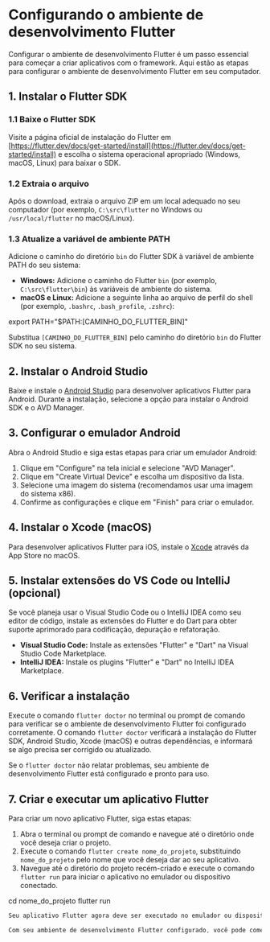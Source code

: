 # Configurando o ambiente de desenvolvimento Flutter

Configurar o ambiente de desenvolvimento Flutter é um passo essencial para começar a criar aplicativos com o framework. Aqui estão as etapas para configurar o ambiente de desenvolvimento Flutter em seu computador.

## 1. Instalar o Flutter SDK

### 1.1 Baixe o Flutter SDK

Visite a página oficial de instalação do Flutter em [https://flutter.dev/docs/get-started/install](https://flutter.dev/docs/get-started/install) e escolha o sistema operacional apropriado (Windows, macOS, Linux) para baixar o SDK.

### 1.2 Extraia o arquivo

Após o download, extraia o arquivo ZIP em um local adequado no seu computador (por exemplo, `C:\src\flutter` no Windows ou `/usr/local/flutter` no macOS/Linux).

### 1.3 Atualize a variável de ambiente PATH

Adicione o caminho do diretório `bin` do Flutter SDK à variável de ambiente PATH do seu sistema:

- **Windows:** Adicione o caminho do Flutter `bin` (por exemplo, `C:\src\flutter\bin`) às variáveis de ambiente do sistema.
- **macOS e Linux:** Adicione a seguinte linha ao arquivo de perfil do shell (por exemplo, `.bashrc`, `.bash_profile`, `.zshrc`):

export PATH="$PATH:[CAMINHO_DO_FLUTTER_BIN]"

Substitua `[CAMINHO_DO_FLUTTER_BIN]` pelo caminho do diretório `bin` do Flutter SDK no seu sistema.

## 2. Instalar o Android Studio

Baixe e instale o [Android Studio](https://developer.android.com/studio) para desenvolver aplicativos Flutter para Android. Durante a instalação, selecione a opção para instalar o Android SDK e o AVD Manager.

## 3. Configurar o emulador Android

Abra o Android Studio e siga estas etapas para criar um emulador Android:

1. Clique em "Configure" na tela inicial e selecione "AVD Manager".
2. Clique em "Create Virtual Device" e escolha um dispositivo da lista.
3. Selecione uma imagem do sistema (recomendamos usar uma imagem do sistema x86).
4. Confirme as configurações e clique em "Finish" para criar o emulador.

## 4. Instalar o Xcode (macOS)

Para desenvolver aplicativos Flutter para iOS, instale o [Xcode](https://developer.apple.com/xcode/) através da App Store no macOS.

## 5. Instalar extensões do VS Code ou IntelliJ (opcional)

Se você planeja usar o Visual Studio Code ou o IntelliJ IDEA como seu editor de código, instale as extensões do Flutter e do Dart para obter suporte aprimorado para codificação, depuração e refatoração.

- **Visual Studio Code:** Instale as extensões "Flutter" e "Dart" na Visual Studio Code Marketplace.
- **IntelliJ IDEA:** Instale os plugins "Flutter" e "Dart" no IntelliJ IDEA Marketplace.

## 6. Verificar a instalação

Execute o comando `flutter doctor` no terminal ou prompt de comando para verificar se o ambiente de desenvolvimento Flutter foi configurado corretamente. O comando `flutter doctor` verificará a instalação do Flutter SDK, Android Studio, Xcode (macOS) e outras dependências, e informará se algo precisa ser corrigido ou atualizado.


Se o `flutter doctor` não relatar problemas, seu ambiente de desenvolvimento Flutter está configurado e pronto para uso.

## 7. Criar e executar um aplicativo Flutter

Para criar um novo aplicativo Flutter, siga estas etapas:

1. Abra o terminal ou prompt de comando e navegue até o diretório onde você deseja criar o projeto.
2. Execute o comando `flutter create nome_do_projeto`, substituindo `nome_do_projeto` pelo nome que você deseja dar ao seu aplicativo.
3. Navegue até o diretório do projeto recém-criado e execute o comando `flutter run` para iniciar o aplicativo no emulador ou dispositivo conectado.

cd nome_do_projeto
flutter run

```css
Seu aplicativo Flutter agora deve ser executado no emulador ou dispositivo selecionado.

Com seu ambiente de desenvolvimento Flutter configurado, você pode começar a criar aplicativos incríveis e de alto desempenho para Android, iOS e outras plataformas. Aproveite a rica coleção de widgets e recursos avançados do Flutter para criar aplicativos atraentes e envolventes.
```
